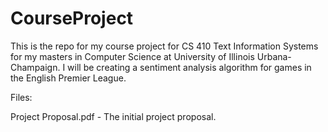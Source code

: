 # CourseProject

This is the repo for my course project for CS 410 Text Information Systems for my masters in Computer Science at University of Illinois Urbana-Champaign. I will be creating a sentiment analysis algorithm for games in the English Premier League. 

Files: 

Project Proposal.pdf - The initial project proposal. 
